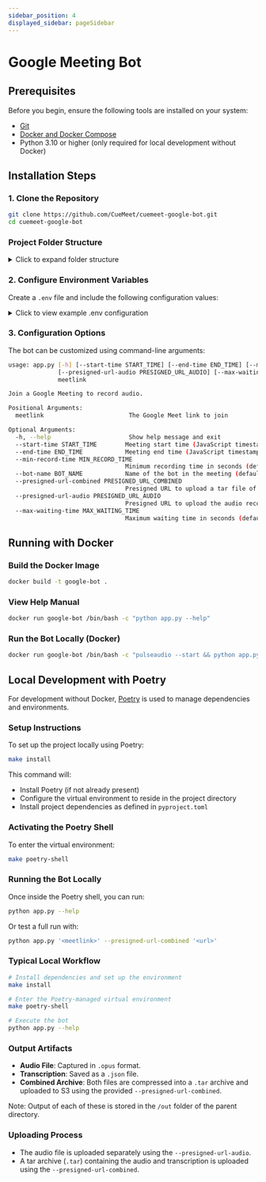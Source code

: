 ```yaml
---
sidebar_position: 4
displayed_sidebar: pageSidebar
---
```


# Google Meeting Bot

## Prerequisites

Before you begin, ensure the following tools are installed on your system:

- [Git](https://git-scm.com/downloads)
- [Docker and Docker Compose](https://docs.docker.com/get-started/get-docker/)
- Python 3.10 or higher (only required for local development without Docker)

## Installation Steps

### 1. Clone the Repository

```bash
git clone https://github.com/CueMeet/cuemeet-google-bot.git
cd cuemeet-google-bot
```

### Project Folder Structure

<details>
<summary>Click to expand folder structure</summary>
```
.
├── Dockerfile
├── Makefile
├── __init__.py
├── app.py
├── buildspec-staging.yml
├── buildspec.yml
├── config
│   ├── __init__.py
│   ├── __pycache__
│   └── settings.py
├── google_meet
│   ├── __init__.py
│   ├── __pycache__
│   ├── bot.py
│   ├── random_mouse.py
│   └── utils.py
├── logger.py
├── monitoring.py
├── out
├── poetry.lock
├── pyproject.toml
├── transcript_extension
│   ├── background.js
│   ├── content.js
│   └── manifest.json
└── utils.py
```
</details>

### 2. Configure Environment Variables

Create a `.env` file and include the following configuration values:

<details>
<summary>Click to view example .env configuration</summary>

```env
DEBUG="True"
HIGHLIGHT_PROJECT_ID="123456"
ENVIRONMENT_NAME="DEV"
```

</details>

### 3. Configuration Options

The bot can be customized using command-line arguments:

```bash
usage: app.py [-h] [--start-time START_TIME] [--end-time END_TIME] [--min-record-time MIN_RECORD_TIME] [--bot-name BOT_NAME] [--presigned-url-combined PRESIGNED_URL_COMBINED]
              [--presigned-url-audio PRESIGNED_URL_AUDIO] [--max-waiting-time MAX_WAITING_TIME]
              meetlink

Join a Google Meeting to record audio.

Positional Arguments:
  meetlink                        The Google Meet link to join

Optional Arguments:
  -h, --help                      Show help message and exit
  --start-time START_TIME        Meeting start time (JavaScript timestamp in milliseconds)
  --end-time END_TIME            Meeting end time (JavaScript timestamp in milliseconds)
  --min-record-time MIN_RECORD_TIME
                                 Minimum recording time in seconds (default: 7200)
  --bot-name BOT_NAME            Name of the bot in the meeting (default: 'CueMeet Assistant')
  --presigned-url-combined PRESIGNED_URL_COMBINED
                                 Presigned URL to upload a tar file of the recording and transcription
  --presigned-url-audio PRESIGNED_URL_AUDIO
                                 Presigned URL to upload the audio recording
  --max-waiting-time MAX_WAITING_TIME
                                 Maximum waiting time in seconds (default: 1800)
```

## Running with Docker

### Build the Docker Image

```bash
docker build -t google-bot .
```

### View Help Manual

```bash
docker run google-bot /bin/bash -c "python app.py --help"
```

### Run the Bot Locally (Docker)

```bash
docker run google-bot /bin/bash -c "pulseaudio --start && python app.py '<meetlink>' --presigned-url-combined '<url>'"
```

## Local Development with Poetry

For development without Docker, [Poetry](https://python-poetry.org/) is used to manage dependencies and environments.

### Setup Instructions

To set up the project locally using Poetry:

```bash
make install
```

This command will:

- Install Poetry (if not already present)
- Configure the virtual environment to reside in the project directory
- Install project dependencies as defined in `pyproject.toml`

### Activating the Poetry Shell

To enter the virtual environment:

```bash
make poetry-shell
```

### Running the Bot Locally

Once inside the Poetry shell, you can run:

```bash
python app.py --help
```

Or test a full run with:

```bash
python app.py '<meetlink>' --presigned-url-combined '<url>'
```

### Typical Local Workflow

```bash
# Install dependencies and set up the environment
make install

# Enter the Poetry-managed virtual environment
make poetry-shell

# Execute the bot
python app.py --help
```

### Output Artifacts

- **Audio File**: Captured in `.opus` format.
- **Transcription**: Saved as a `.json` file.
- **Combined Archive**: Both files are compressed into a `.tar` archive and uploaded to S3 using the provided `--presigned-url-combined`.

Note: Output of each of these is stored in the `/out` folder of the parent directory.

### Uploading Process

- The audio file is uploaded separately using the `--presigned-url-audio`.
- A tar archive (`.tar`) containing the audio and transcription is uploaded using the `--presigned-url-combined`.
